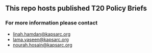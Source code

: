 ## This repo hosts published T20 Policy Briefs
### For more information please contact
- linah.hamdan@kapsarc.org
- lama.yaseen@kapsarc.org
- nourah.hosain@kapsarc.org
